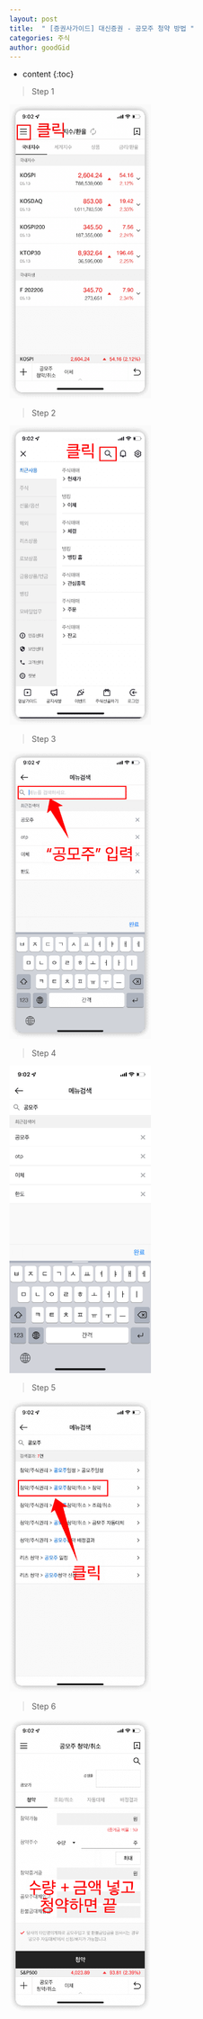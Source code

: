```yaml
---
layout: post
title:  " [증권사가이드] 대신증권 - 공모주 청약 방법 "
categories: 주식
author: goodGid
---
```

* content
{:toc}



> Step 1

<img src="/assets/img/stock/Stock-Guide-Daesin-IPO_1.png" alt="" style="max-width: 50%;">

> Step 2

<img src="/assets/img/stock/Stock-Guide-Daesin-IPO_2.png" alt="" style="max-width: 50%;">

> Step 3

<img src="/assets/img/stock/Stock-Guide-Daesin-IPO_3.png" alt="" style="max-width: 50%;">

> Step 4

<img src="/assets/img/stock/Stock-Guide-Daesin-IPO_4.png" alt="" style="max-width: 50%;">

> Step 5

<img src="/assets/img/stock/Stock-Guide-Daesin-IPO_5.png" alt="" style="max-width: 50%;">

> Step 6

<img src="/assets/img/stock/Stock-Guide-Daesin-IPO_6.png" alt="" style="max-width: 50%;">
